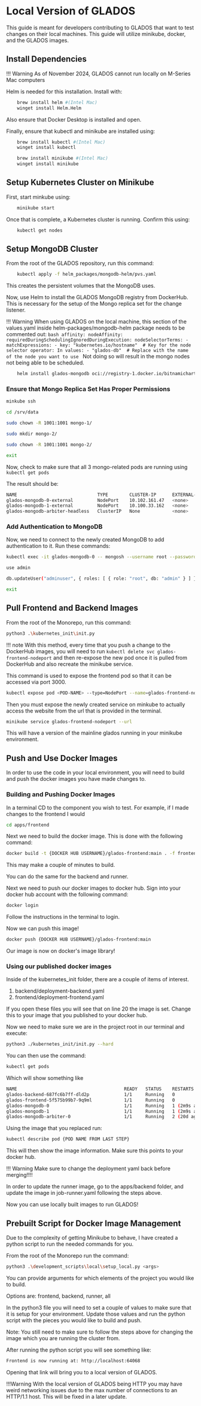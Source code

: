 # Local Version of GLADOS

This guide is meant for developers contributing to GLADOS that want to test changes on their local machines. This guide will utilize minikube, docker, and the GLADOS images.

## Install Dependencies

!!! Warning
    As of November 2024, GLADOS cannot run locally on M-Series Mac computers

Helm is needed for this installation. Install with:

```bash
    brew install helm #(Intel Mac)
    winget install Helm.Helm
```

Also ensure that Docker Desktop is installed and open.

Finally, ensure that kubectl and minikube are installed using:

```bash
    brew install kubectl #(Intel Mac)
    winget install kubectl

    brew install minikube #(Intel Mac)
    winget install minikube
```

## Setup Kubernetes Cluster on Minikube

First, start minkube using:

```bash
    minikube start
```

Once that is complete, a Kubernetes cluster is running. Confirm this using:

```bash
    kubectl get nodes
```

## Setup MongoDB Cluster

From the root of the GLADOS repository, run this command:

```bash
    kubectl apply -f helm_packages/mongodb-helm/pvs.yaml
```

This creates the persistent volumes that the MongoDB uses.

Now, use Helm to install the GLADOS MongoDB registry from DockerHub. This is necessary for the setup of the Mongo replica set for the change listener.

!!! Warning
    When using GLADOS on the local machine, this section of the values.yaml inside helm-packages/mongodb-helm package needs to be commented out:
    ```bash
    affinity:
        nodeAffinity:
            requiredDuringSchedulingIgnoredDuringExecution:
            nodeSelectorTerms:
                - matchExpressions:
                    - key: "kubernetes.io/hostname"  # Key for the node selector
                    operator: In
                    values:
                        - "glados-db"  # Replace with the name of the node you want to use
    ```
    Not doing so will result in the mongo nodes not being able to be scheduled.

```bash
    helm install glados-mongodb oci://registry-1.docker.io/bitnamicharts/mongodb -f helm_packages/mongodb-helm/values.yaml
```

### Ensure that Mongo Replica Set Has Proper Permissions

```bash
minkube ssh

cd /srv/data

sudo chown -R 1001:1001 mongo-1/

sudo mkdir mongo-2/

sudo chown -R 1001:1001 mongo-2/

exit
```

Now, check to make sure that all 3 mongo-related pods are running using ```kubectl get pods```

The result should be:

```bash
NAME                              TYPE        CLUSTER-IP      EXTERNAL-IP   PORT(S)           AGE
glados-mongodb-0-external         NodePort    10.102.161.47   <none>        27017:30000/TCP   16m
glados-mongodb-1-external         NodePort    10.100.33.162   <none>        27017:30001/TCP   16m
glados-mongodb-arbiter-headless   ClusterIP   None            <none>        27017/TCP         16m
```

### Add Authentication to MongoDB

Now, we need to connect to the newly created MongoDB to add authentication to it. Run these commands:

```bash
kubectl exec -it glados-mongodb-0 -- mongosh --username root --password password123

use admin

db.updateUser("adminuser", { roles: [ { role: "root", db: "admin" } ] })

exit
```

## Pull Frontend and Backend Images

From the root of the Monorepo, run this command:

```bash
python3 .\kubernetes_init\init.py
```

!!! note
    With this method, every time that you push a change to the DockerHub images, you will need to run ```kubectl delete svc glados-frontend-nodeport``` and then re-expose the new pod once it is pulled from DockerHub and also recreate the minikube service.

This command is used to expose the frontend pod so that it can be accessed via port 3000.

```bash
kubectl expose pod <POD-NAME> --type=NodePort --name=glados-frontend-nodeport --port=3000 --target-port=3000 
```

Then you must expose the newly created service on minkube to actually access the website from the url that is provided in the terminal.

```bash
minikube service glados-frontend-nodeport --url
```

This will have a version of the mainline glados running in your minikube environment.

## Push and Use Docker Images

In order to use the code in your local environment, you will need to build and push the docker images you have made changes to. 

### Building and Pushing Docker Images

In a terminal CD to the component you wish to test. For example, if I made changes to the frontend I would

```bash
cd apps/frontend
```

Next we need to build the docker image. This is done with the following command:

```bash
docker build -t {DOCKER HUB USERNAME}/glados-frontend:main . -f frontend.Dockerfile
```

This may make a couple of minutes to build.

You can do the same for the backend and runner.

Next we need to push our docker images to docker hub. Sign into your docker hub account with the following command:

```bash
docker login
```

Follow the instructions in the terminal to login.

Now we can push this image!

```bash
docker push {DOCKER HUB USERNAME}/glados-frontend:main
```

Our image is now on docker's image library!

### Using our published docker images
Inside of the kubernetes_init folder, there are a couple of items of interest.

1. backend/deployment-backend.yaml
2. frontend/deployment-frontend.yaml

If you open these files you will see that on line 20 the image is set. Change this to your image that you published to your docker hub.

Now we need to make sure we are in the project root in our terminal and execute:

```bash
python3 ./kubernetes_init/init.py --hard
```

You can then use the command:

```bash
kubectl get pods
```

Which will show something like

```bash
NAME                                        READY   STATUS    RESTARTS       AGE
glados-backend-687fc6b7ff-dld2p             1/1     Running   0              74s
glados-frontend-5f575b99b7-9q9ml            1/1     Running   0              74s
glados-mongodb-0                            1/1     Running   1 (2m9s ago)   20d
glados-mongodb-1                            1/1     Running   1 (2m9s ago)   20d
glados-mongodb-arbiter-0                    1/1     Running   2 (20d ago)    20d
```

Using the image that you replaced run:

```bash
kubectl describe pod {POD NAME FROM LAST STEP}
```

This will then show the image information. Make sure this points to your docker hub.

!!! Warning
    Make sure to change the deployment yaml back before merging!!!!

In order to update the runner image, go to the apps/backend folder, and update the image in job-runner.yaml following the steps above.

Now you can use locally built images to run GLADOS!

## Prebuilt Script for Docker Image Management

Due to the complexity of getting Minikube to behave, I have created a python script to run the needed commands for you.

From the root of the Monorepo run the command:

```bash
python3 .\development_scripts\local\setup_local.py <args>
```

You can provide arguments for which elements of the project you would like to build.

Options are: frontend, backend, runner, all

In the python3 file you will need to set a couple of values to make sure that it is setup for your environment. Update those values and run the python script with the pieces you would like to build and push.

Note: You still need to make sure to follow the steps above for changing the image which you are running the cluster from.

After running the python script you will see something like:

```bash
Frontend is now running at: http://localhost:64068
```

Opening that link will bring you to a local version of GLADOS.

!!!Warning
    With the local version of GLADOS being HTTP you may have weird networking issues due to the max number of connections to an HTTP/1.1 host. This will be fixed in a later update.
